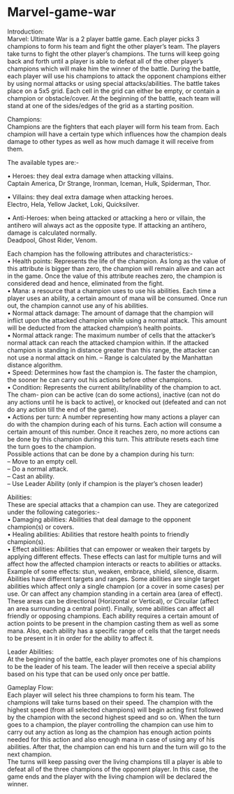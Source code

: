 # Marvel-game-war
Introduction:  
Marvel: Ultimate War is a 2 player battle game. Each player picks 3 champions to form his team and fight the other player’s team. The players take turns to fight the other player’s champions. The turns will keep going back and forth until a player is able to defeat all of the other player’s champions which will make him the winner of the battle.
During the battle, each player will use his champions to attack the opponent champions either by using normal attacks or using special attacks/abilities. The battle takes place on a 5x5 grid. Each cell in the grid can either be empty, or contain a champion or obstacle/cover. At the beginning of the battle, each team will stand at one of the sides/edges of the grid as a starting position.

Champions:  
Champions are the fighters that each player will form his team from. Each champion will have a certain type which influences how the champion deals damage to other types as well as how much damage it will receive from them.

The available types are:-  


• Heroes: they deal extra damage when attacking villains.  
Captain America, Dr Strange, Ironman, Iceman, Hulk, Spiderman, Thor.

• Villains: they deal extra damage when attacking heroes.  
Electro, Hela, Yellow Jacket, Loki, Quicksilver.

• Anti-Heroes: when being attacked or attacking a hero or villain, the antihero will always act as the opposite type. If attacking an antihero, damage is calculated normally.  
Deadpool, Ghost Rider, Venom.

Each champion has the following attributes and characteristics:-  
  • Health points: Represents the life of the champion. As long as the value of this attribute is bigger than zero, the champion will remain alive and can act in the game. Once the value of this attribute reaches zero, the champion is considered dead and hence, eliminated from the fight.  
• Mana: a resource that a champion uses to use his abilities. Each time a player uses an ability, a certain amount of mana will be consumed. Once run out, the champion cannot use any of his abilities.  
• Normal attack damage: The amount of damage that the champion will inflict upon the attacked champion while using a normal attack. This amount will be deducted from the attacked champion’s health points.  
• Normal attack range: The maximum number of cells that the attacker’s normal attack can reach the attacked champion within. If the attacked champion is standing in distance greater than this range, the attacker can not use a normal attack on him.
– Range is calculated by the Manhattan distance algorithm.  
• Speed: Determines how fast the champion is. The faster the champion, the sooner he
can carry out his actions before other champions.  
• Condition: Represents the current ability/inability of the champion to act. The cham- pion can be active (can do some actions), inactive (can not do any actions until he is back to active), or knocked out (defeated and can not do any action till the end of the game).  
• Actions per turn: A number representing how many actions a player can do with the champion during each of his turns. Each action will consume a certain amount of this number. Once it reaches zero, no more actions can be done by this champion during this turn. This attribute resets each time the turn goes to the champion.  
Possible actions that can be done by a champion during his turn:  
– Move to an empty cell.  
– Do a normal attack.  
– Cast an ability.  
– Use Leader Ability (only if champion is the player’s chosen leader)  

Abilities:  
These are special attacks that a champion can use. They are categorized under the following categories:-  
• Damaging abilities: Abilities that deal damage to the opponent champion(s) or covers.  
• Healing abilities: Abilities that restore health points to friendly champion(s).  
• Effect abilities: Abilities that can empower or weaken their targets by applying different effects. These effects can last for multiple turns and will affect how the affected champion interacts or reacts to abilities or attacks.
Example of some effects: stun, weaken, embrace, shield, silence, disarm.
Abilities have different targets and ranges. Some abilities are single target abilities which affect only a single champion (or a cover in some cases) per use. Or can affect any champion standing in a certain area (area of effect). These areas can be directional (Horizontal or Vertical), or Circuilar (affect an area surrounding a central point). Finally, some abilities can affect all friendly or opposing champions.
Each ability requires a certain amount of action points to be present in the champion casting them as well as some mana. Also, each ability has a specific range of cells that the target needs to be present in it in order for the ability to affect it.

Leader Abilities:  
At the beginning of the battle, each player promotes one of his champions to be the leader of his team. The leader will then receive a special ability based on his type that can be used only once per battle.

Gameplay Flow:  
Each player will select his three champions to form his team. The champions will take turns based on their speed. The champion with the highest speed (from all selected champions) will begin acting first followed by the champion with the second highest speed and so on. When the turn goes to a champion, the player controlling the champion can use him to carry out any action as long as the champion has enough action points needed for this action and also enough mana in case of using any of his abilities. After that, the champion can end his turn and the turn will go to the next champion.  
The turns will keep passing over the living champions till a player is able to defeat all of the three champions of the opponent player. In this case, the game ends and the player with the living champion will be declared the winner.
